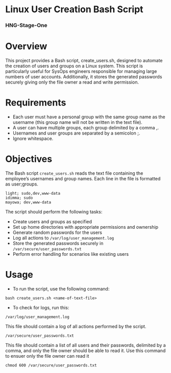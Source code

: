 # Linux User Creation Bash Script
<h3>HNG-Stage-One</h3>

# Overview
This project provides a Bash script, create_users.sh, designed to automate the creation of users and groups on a Linux system. This script is particularly useful for SysOps engineers responsible for managing large numbers of user accounts.  Additionally, it stores the generated passwords securely giving only the file owner a read and write permission. 

# Requirements
- Each user must have a personal group with the same group name as the username (this group name will not be written in the text file).
- A user can have multiple groups, each group delimited by a comma ,.
- Usernames and user groups are separated by a semicolon ;.
- Ignore whitespace.


# Objectives
The Bash script `create_users.sh` reads the text file containing the employee’s usernames and group names. Each line in the file is formatted as user;groups. 
```
light; sudo,dev,www-data
idimma; sudo
mayowa; dev,www-data
```
The script should perform the following tasks:
- Create users and groups as specified
- Set up home directories with appropriate permissions and ownership
- Generate random passwords for the users
- Log all actions to `/var/log/user_management.log`
- Store the generated passwords securely in `/var/secure/user_passwords.txt`
- Perform error handling for scenarios like existing users



# Usage
- To run the script, use the following command:
```
bash create_users.sh <name-of-text-file>
```
- To check for logs, run this:
```
/var/log/user_management.log
```
This file should contain a log of all actions performed by the script.
<br>
```
/var/secure/user_passwords.txt
```
This file should contain a list of all users and their passwords, delimited by a comma, and only the file owner should be able to read it. 
Use this command to ensuer only the file owner can read it
```
chmod 600 /var/secure/user_passwords.txt
```
